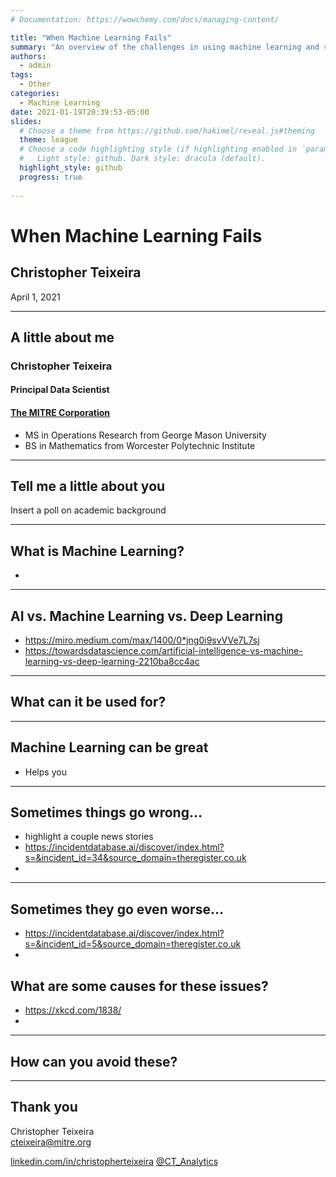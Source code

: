 ```yaml
---
# Documentation: https://wowchemy.com/docs/managing-content/

title: "When Machine Learning Fails"
summary: "An overview of the challenges in using machine learning and some suggestions on how to overcome them."
authors: 
  - admin
tags: 
  - Other
categories: 
  - Machine Learning
date: 2021-01-19T20:39:53-05:00
slides:
  # Choose a theme from https://github.com/hakimel/reveal.js#theming
  theme: league
  # Choose a code highlighting style (if highlighting enabled in `params.toml`)
  #   Light style: github. Dark style: dracula (default).
  highlight_style: github
  progress: true
  
---
```


# When Machine Learning Fails

## Christopher Teixeira
April 1, 2021

---

## A little about me

### Christopher Teixeira
#### Principal Data Scientist 
#### [The MITRE Corporation](www.mitre.org) 
- MS in Operations Research from George Mason University
- BS in Mathematics from Worcester Polytechnic Institute

---

## Tell me a little about you

Insert a poll on academic background

---

## What is Machine Learning?
- 

---
## AI vs. Machine Learning vs. Deep Learning
- https://miro.medium.com/max/1400/0*jng0i9svVVe7L7sj
- https://towardsdatascience.com/artificial-intelligence-vs-machine-learning-vs-deep-learning-2210ba8cc4ac

---

## What can it be used for?

---

## Machine Learning can be great
- Helps you 

---

## Sometimes things go wrong...
- highlight a couple news stories
- https://incidentdatabase.ai/discover/index.html?s=&incident_id=34&source_domain=theregister.co.uk
- 

---

## Sometimes they go even worse...
- https://incidentdatabase.ai/discover/index.html?s=&incident_id=5&source_domain=theregister.co.uk
- 

## What are some causes for these issues?
- https://xkcd.com/1838/
- 

---

## How can you avoid these?

---

## Thank you

Christopher Teixeira <br>
[cteixeira@mitre.org](mailto:cteixeira@mitre.org)

<i class="fab fa-linkedin"></i> [linkedin.com/in/christopherteixeira](https://www.linkedin.com/in/christopherteixeira/)
<i class="fab fa-twitter-square"></i> [@CT_Analytics](https://twitter.com/CT_Analytics)